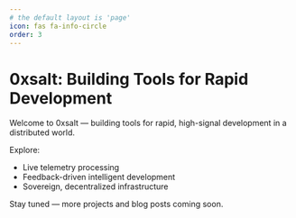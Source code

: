 ```yaml
---
# the default layout is 'page'
icon: fas fa-info-circle
order: 3
---
```


# 0xsalt: Building Tools for Rapid Development

Welcome to 0xsalt — building tools for rapid, high-signal development in a distributed world.

Explore:
- Live telemetry processing
- Feedback-driven intelligent development
- Sovereign, decentralized infrastructure

Stay tuned — more projects and blog posts coming soon.

